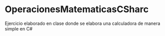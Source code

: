 # OperacionesMatematicasCSharc
Ejercicio elaborado en clase donde se elabora una calculadora de manera simple en C#

